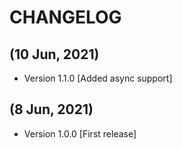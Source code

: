 # CHANGELOG

## (10 Jun, 2021)
* Version 1.1.0 [Added async support]

## (8 Jun, 2021)
* Version 1.0.0 [First release]